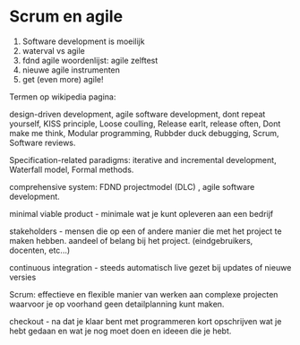 # Scrum en agile

1. Software development is moeilijk
2. waterval vs agile
3. fdnd agile woordenlijst: agile zelftest
4. nieuwe agile instrumenten
5. get (even more) agile!

Termen op wikipedia pagina:

design-driven development, agile software development, dont repeat yourself, KISS principle, Loose coulling, Release earlt, release often, Dont make me think, Modular programming, Rubbder duck debugging, Scrum, Software reviews.

Specification-related paradigms: iterative and incremental development, Waterfall model, Formal methods.

comprehensive system: FDND projectmodel (DLC) , agile software development. 

minimal viable product - minimale wat je kunt opleveren aan een bedrijf

stakeholders - mensen die op een of andere manier die met het project te maken hebben. aandeel of belang bij het project. (eindgebruikers, docenten, etc...)

continuous integration - steeds automatisch live gezet bij updates of nieuwe versies

Scrum: effectieve en flexible manier van werken aan complexe projecten waarvoor je op voorhand geen detailplanning kunt maken.

checkout - na dat je klaar bent met programmeren kort opschrijven wat je hebt gedaan en wat je nog moet doen en ideeen die je hebt. 
